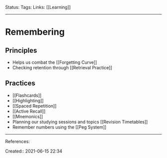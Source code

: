 Status:
Tags: 
Links: [[Learning]]
___
# Remembering
## Principles
- Helps us combat the [[Forgetting Curve]]
- Checking retention through [[Retrieval Practice]]
## Practices
- [[Flashcards]]
- [[Highlighting]]
- [[Spaced Repetition]]
- [[Active Recall]]
- [[Mnemonics]]
- Planning our studying sessions and topics [[Revision Timetables]]
- Remember numbers using the [[Peg System]]
___
References:

Created:: 2021-06-15 22:34